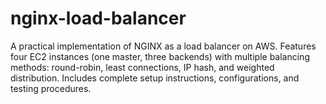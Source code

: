 # nginx-load-balancer
A practical implementation of NGINX as a load balancer on AWS. Features four EC2 instances (one master, three backends) with multiple balancing methods: round-robin, least connections, IP hash, and weighted distribution. Includes complete setup instructions, configurations, and testing procedures.
